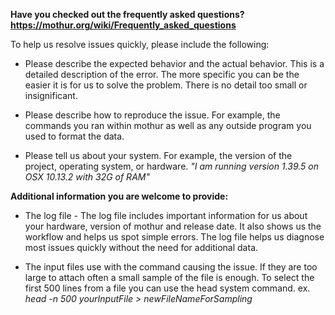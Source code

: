**Have you checked out the frequently asked questions? https://mothur.org/wiki/Frequently_asked_questions**

To help us resolve issues quickly, please include the following:


* Please describe the expected behavior and the actual behavior. This is a detailed description of the error. The more specific you can be the easier it is for us to solve the problem. There is no detail too small or insignificant. 

* Please describe how to reproduce the issue. For example, the commands you ran within mothur as well as any outside program you used to format the data. 
  
 * Please tell us about your system. For example, the version of the project, operating system, or hardware. _"I am running version 1.39.5 on OSX 10.13.2 with 32G of RAM"_
   
**Additional information you are welcome to provide:**

* The log file - The log file includes important information for us about your hardware, version of mothur and release date. It also shows us the workflow and helps us spot simple errors. The log file helps us diagnose most issues quickly without the need for additional data.

* The input files use with the command causing the issue. If they are too large to attach often a small sample of the file is enough. To select the first 500 lines from a file you can use the head system command. ex. _head -n 500 yourInputFile > newFileNameForSampling_


